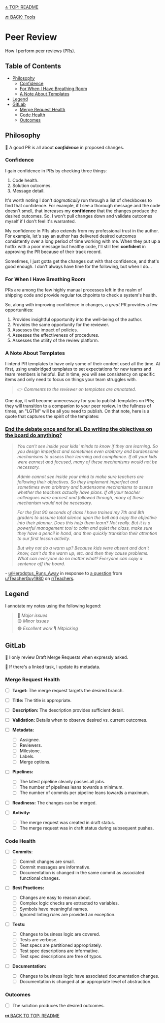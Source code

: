 [🔝 TOP: README](README.md)

[🔙 BACK: Tools](README.md#tools)

Peer Review
====================

How I perform peer reviews (PRs).

Table of Contents
---------------------------

- [Philosophy](#philosophy)
	- [Confidence](#confidence)
	- [For When I Have Breathing Room](#for-when-i-have-breathing-room)
	- [A Note About Templates](#a-note-about-templates)
- [Legend](#legend)
- [GitLab](#gitlab)
	- [Merge Request Health](#merge-request-health)
	- [Code Health](#code-health)
	- [Outcomes](#outcomes)

Philosophy
----------------

🏅 A good PR is all about ***confidence*** in proposed changes.

### Confidence

I gain confidence in PRs by checking three things:
1. Code health.
2. Solution outcomes.
3. Message detail.

It's worth noting I don't *dogmatically* run through a list of checkboxes to find that confidence. For example, if I see a thorough message and the code doesn't smell, that increases my **confidence** that the changes produce the desired outcomes. So, I won't pull changes down and validate outcomes myself if I don't feel it's warranted.

My confidence in PRs also extends from my professional trust in the author. For example, let's say an author has delivered desired outcomes consistently over a long period of time working with me. When they put up a hotfix with a poor message but healthy code, I'll still feel **confident** in approving the PR because of their track record.

Sometimes, I just gotta get the changes out with that confidence, and that's good enough. I don't always have time for the following, but when I do...

### For When I Have Breathing Room

PRs are among the few highly manual processes left in the realm of shipping code and provide regular touchpoints to check a system's health.

So, along with improving confidence in changes, a *great* PR provides a few opportunities:
1. Provides insightful opportunity into the well-being of the author.
2. Provides the same opportunity for the reviewer.
3. Assesses the impact of policies.
4. Assesses the effectiveness of procedures.
5. Assesses the utility of the review platform.

### A Note About Templates

I intend PR templates to have only some of their content used all the time. At first, using unabridged templates to set expectations for new teams and team members is helpful. But in time, you will see consistency on specific items and only need to focus on things your team struggles with.

> 👉 *Comments to the reviewer on templates are annotated.*

One day, it will become unnecessary for you to publish templates on PRs; they will transition to a companion to your peer review. In the fullness of times, an "LGTM" will be all you need to publish. On that note, here is a quote that captures the spirit of the templates:

### [End the debate once and for all. Do writing the objectives on the board do anything?](https://www.reddit.com/r/Teachers/comments/10vq3sn/end_the_debate_once_and_for_all_do_writing_the/j7iz4g1/?context=3)

> *You can't see inside your kids' minds to know if they are learning. So you design imperfect and sometimes even arbitrary and burdensome mechanisms to assess their learning and compliance. If all your kids were earnest and focused, many of these mechanisms would not be necessary.*
>
> *Admin cannot see inside your mind to make sure teachers are following their objectives. So they implement imperfect and sometimes even arbitrary and burdensome mechanisms to assess whether the teachers actually have plans. If all your teacher colleagues were earnest and followed through, many of these mechanism would not be necessary.*
>
> *For the first 90 seconds of class I have trained my 7th and 8th graders to assume total silence upon the bell and copy the objective into their planner. Does this help them learn? Not really. But it is a powerful management tool to calm and quiet the class, make sure they have a pencil in hand, and then quickly transition their attention to our first lesson activity.*
>
> *But why not do a warm up? Because kids were absent and don't know, can't do the warm up, etc. and then they cause problems. What can everyone do no matter what? Everyone can copy a sentence off the board.*

\- [u/Herodotus_Runs_Away](https://www.reddit.com/user/Herodotus_Runs_Away/) in response to [a question](https://www.reddit.com/r/Teachers/comments/10vq3sn/end_the_debate_once_and_for_all_do_writing_the/j7iz4g1/?context=3) from [u/TeacherGuy1980](https://www.reddit.com/user/TeacherGuy1980/) on [r/Teachers](https://www.reddit.com/r/Teachers/).

Legend
---------

[> 🗺️ *Legend definitions.*]: #
[> 🤖 *Because these indicators are machine-readable, I avoid using them to call out anomalies in the author's behavior.*]: #
[> 😀 *When I call out behavioral anomalies outside of the change request author's control, I use different emojis.*]: #

[> 🔴 *Major issues trigger a code review halt and status regression.*]: #
[> 🟡 *Minor issues trigger discussion.*]: #
[> 🟢 *Excellent work should be recognized and celebrated!*]: #
[> 🎙️ *Nitpicks are optional considerations.*]: #

I annotate my notes using the following legend:  
> 🔴 *Major issues*  
> 🟡 *Minor issues*  
> 🟢 *Excellent work*
> 🎙️ *Nitpicking*

GitLab
----------

📝 I only review Draft Merge Requests when expressly asked.

🔗 If there's a linked task, I update its metadata.

### Merge Request Health

- [ ] **Target:** The merge request targets the desired branch.
- [ ] **Title:** The title is appropriate.
- [ ] **Description:** The description provides sufficient detail.
- [ ] **Validation:** Details when to observe desired vs. current outcomes.
- [ ] **Metadata:**
	- [ ] Assignee.
	- [ ] Reviewers.
	- [ ] Milestone.
	- [ ] Labels.
	- [ ] Merge options.
- [ ] **Pipelines:**

	[> 💡 *A good development strategy runs integration tests locally before creating a merge request.*]: #

	[> 🏫 *A high average of pipelines is a key indicator of issues in Task grooming, developer analysis, or scope creep.*]: #

	[> 💸 *GitLab charges for CI/CD in minutes, so keeping the number of pipelines to a minimum saves on costs.*]: #

	[> 🏫 *A low average of commits per pipeline may indicate an issue in developer analysis.*]: #

	- [ ] The latest pipeline cleanly passes all jobs.
	- [ ] The number of pipelines leans towards a minimum.
	- [ ] The number of commits per pipeline leans towards a maximum.

- [ ] **Readiness:** The changes can be merged.
- [ ] **Activity:**
	- [ ] The merge request was created in draft status.
	- [ ] The merge request was in draft status during subsequent pushes.

### Code Health

- [ ] **Commits**:

    [> 🏫 *Commits with large changes indicate the developer is thinking locally rather than globally.*]: #

    [> 💡 *Sometimes, the path to a solution isn't clear, and a messy commit log is inevitable. A good development strategy may use a "draft branch" where the developer can be as messy as they want. But once they know the final solution, They'll create a new branch for publishing. Then, commit small, clean changes until there are no diffs between the draft branch and the publishing branch. Doing this will often reveal unconsidered issues, too.*]: #

    - [ ] Commit changes are small.
    - [ ] Commit messages are informative.
    - [ ] Documentation is changed in the same commit as associated functional changes.

- [ ] **Best Practices:**

    [> 🏫 *Smelly code indicates the developer didn't review the final diffs before creating the merge request or inexperience.*]: #

    - [ ] Changes are easy to reason about.
    - [ ] Complex logic checks are extracted to variables.
    - [ ] Symbols have meaningful names.
    - [ ] Ignored linting rules are provided an exception.

- [ ] **Tests:**

    [> 🏫 *If the diffs touch `if` statements, there should usually be an associated test.*]: #

    - [ ] Changes to business logic are covered.
    - [ ] Tests are verbose.
    - [ ] Test specs are partitioned appropriately.
    - [ ] Test spec descriptions are informative.
    - [ ] Test spec descriptions are free of typos.

- [ ] **Documentation:**

    [> 💡 *Documentation can take form in descriptive naming, comments, helpdocs, test specs, and READMEs.*]: #

    - [ ] Changes to business logic have associated documentation changes.
    - [ ] Documentation is changed at an appropriate level of abstraction.

### Outcomes

[> 💡 *Trust, but verify. A recording may be informative, but it isn't always sufficient.*]: #

[> 🛑 *Reproduce issues at least once on a development server.*]: #

[> 🛑 *Reproduce desired behaviors on a development server after every significant push to the remote.*]: #

- [ ] The solution produces the desired outcomes.

[⏭️ BACK TO TOP: README](README.md)

